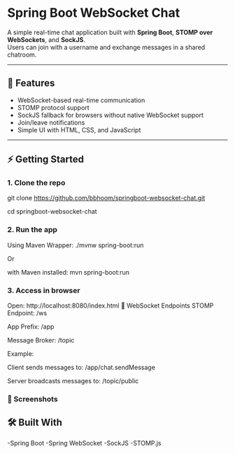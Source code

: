 # Spring Boot WebSocket Chat

A simple real-time chat application built with **Spring Boot**, **STOMP over WebSockets**, and **SockJS**.  
Users can join with a username and exchange messages in a shared chatroom.

---

## 🚀 Features
- WebSocket-based real-time communication
- STOMP protocol support
- SockJS fallback for browsers without native WebSocket support
- Join/leave notifications
- Simple UI with HTML, CSS, and JavaScript

---
## ⚡ Getting Started

### 1. Clone the repo

git clone https://github.com/bbhoom/springboot-websocket-chat.git

cd springboot-websocket-chat

###  2. Run the app
Using Maven Wrapper:
./mvnw spring-boot:run

 Or 

with Maven installed:
mvn spring-boot:run

###  3. Access in browser
Open:
http://localhost:8080/index.html
📡 WebSocket Endpoints
STOMP Endpoint: /ws

App Prefix: /app

Message Broker: /topic

Example:

Client sends messages to: /app/chat.sendMessage

Server broadcasts messages to: /topic/public

### 📸 Screenshots


## 🛠️ Built With
-Spring Boot
-Spring WebSocket
-SockJS
-STOMP.js
